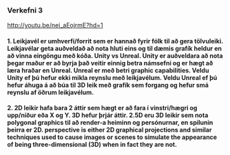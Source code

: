 ### Verkefni 3
http://youtu.be/nej_aEojrmE?hd=1
#### 1. Leikjavél er umhverfi/forrit sem er hannað fyrir fólk til að gera tölvuleiki. Leikjavélar geta auðveldað að nota hluti eins og til dæmis grafík heldur en að vinna eingöngu með kóða. Unity vs Unreal. Unity er auðveldara að nota þegar maður er að byrja það veitir einnig betra námsefni og er hægt að læra hraðar en Unreal. Unreal er með betri graphic capabilities. Veldu Unity ef þú hefur ekki mikla reynslu með leikjavélum. Veldu Unreal ef þú hefur áhuga á að búa til 3D leik með grafík sem forgang og hefur smá reynslu af öðrum leikjavélum. 

#### 2. 2D leikir hafa bara 2 áttir sem hægt er að fara í vinstri/hægri og upp/niður eða X og Y. 3D hefur þrjár áttir. 2.5D eru 3D leikir sem nota polygonal graphics til að render-a heiminn og persónurnar, en spilunin þeirra er 2D. perspective is either 2D graphical projections and similar techniques used to cause images or scenes to simulate the appearance of being three-dimensional (3D) when in fact they are not.
